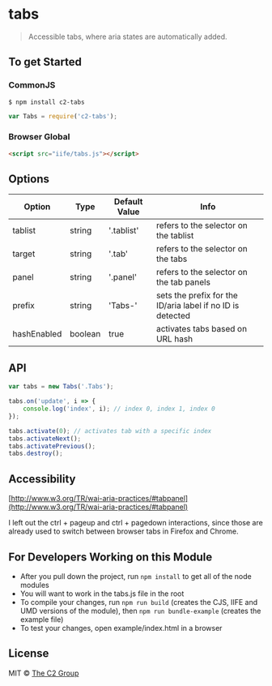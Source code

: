 tabs
====

> Accessible tabs, where aria states are automatically added.


To get Started
--------------

### CommonJS

```
$ npm install c2-tabs
```

```js
var Tabs = require('c2-tabs');
```

### Browser Global

```html
<script src="iife/tabs.js"></script>
```


Options
-------

| Option | Type | Default Value | Info |
| ------ | ---- | ------------- | ---- |
| tablist | string | '.tablist' | refers to the selector on the tablist |
| target | string | '.tab' | refers to the selector on the tabs |
| panel | string | '.panel' | refers to the selector on the tab panels |
| prefix | string | 'Tabs-' | sets the prefix for the ID/aria label if no ID is detected |
| hashEnabled | boolean | true | activates tabs based on URL hash |


API
---

```js
var tabs = new Tabs('.Tabs');

tabs.on('update', i => {
    console.log('index', i); // index 0, index 1, index 0
});

tabs.activate(0); // activates tab with a specific index
tabs.activateNext();
tabs.activatePrevious();
tabs.destroy();
```


Accessibility
-------------

[http://www.w3.org/TR/wai-aria-practices/#tabpanel](http://www.w3.org/TR/wai-aria-practices/#tabpanel)

I left out the ctrl + pageup and ctrl + pagedown interactions, since those are already used to switch between browser tabs in Firefox and Chrome.


For Developers Working on this Module
-------------------------------------

* After you pull down the project, run `npm install` to get all of the node modules
* You will want to work in the tabs.js file in the root
* To compile your changes, run `npm run build` (creates the CJS, IIFE and UMD versions of the module), then `npm run bundle-example` (creates the example file)
* To test your changes, open example/index.html in a browser


License
-------

MIT © [The C2 Group](https://c2experience.com)
